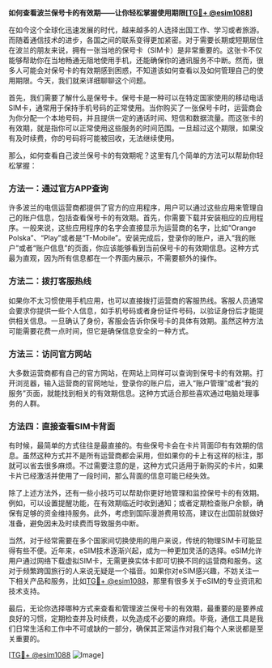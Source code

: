 **如何查看波兰保号卡的有效期——让你轻松掌握使用期限[[TG💪+ @esim1088](https://t.me/s/esim1088)]**

在如今这个全球化迅速发展的时代，越来越多的人选择出国工作、学习或者旅游。而随着通信技术的进步，各国之间的联系变得更加紧密。对于需要长期或短期居住在波兰的朋友来说，拥有一张当地的保号卡（SIM卡）是非常重要的。这张卡不仅能够帮助你在当地畅通无阻地使用手机，还能确保你的通讯服务不中断。然而，很多人可能会对保号卡的有效期感到困惑，不知道该如何查看以及如何管理自己的使用期限。今天，我们就来详细聊聊这个问题。

首先，我们需要了解什么是保号卡。保号卡是一种可以在特定国家使用的移动电话SIM卡，通常用于保持手机号码的正常使用。当你购买了一张保号卡时，运营商会为你分配一个本地号码，并且提供一定的通话时间、短信和数据流量。而这张卡的有效期，就是指你可以正常使用这些服务的时间范围。一旦超过这个期限，如果没有及时续费，你的号码将可能被回收，无法继续使用。

那么，如何查看自己波兰保号卡的有效期呢？这里有几个简单的方法可以帮助你轻松掌握：

### 方法一：通过官方APP查询

许多波兰的电信运营商都提供了官方的应用程序，用户可以通过这些应用来管理自己的账户信息，包括查看保号卡的有效期。首先，你需要下载并安装相应的应用程序。一般来说，这些应用程序的名字会直接显示为运营商的名字，比如“Orange Polska”、“Play”或者是“T-Mobile”。安装完成后，登录你的账户，进入“我的账户”或者“账户信息”的页面，你应该能够看到当前保号卡的有效期信息。这种方式最为直观，因为所有信息都在一个界面内展示，不需要额外的操作。

### 方法二：拨打客服热线

如果你不太习惯使用手机应用，也可以直接拨打运营商的客服热线。客服人员通常会要求你提供一些个人信息，如手机号码或者身份证件号码，以验证身份后才能提供相关信息。一旦确认了身份，客服会告诉你保号卡的具体有效期。虽然这种方法可能需要花费一点时间，但它是确保信息安全的一种方式。

### 方法三：访问官方网站

大多数运营商都有自己的官方网站，在网站上同样可以查询到保号卡的有效期。打开浏览器，输入运营商的官网地址，登录你的账户后，进入“账户管理”或者“我的服务”页面，就能找到相关的有效期信息。这种方式适合那些喜欢通过电脑处理事务的人群。

### 方法四：直接查看SIM卡背面

有时候，最简单的方式往往是最直接的。有些保号卡会在卡片背面印有有效期的信息。虽然这种方式并不是所有运营商都会采用，但如果你的卡上有这样的标注，那就可以省去很多麻烦。不过需要注意的是，这种方式只适用于新购买的卡片，如果卡片已经激活并使用了一段时间，那么背面的信息可能已经失效。

除了上述方法外，还有一些小技巧可以帮助你更好地管理和监控保号卡的有效期。例如，可以设置提醒功能，在有效期临近时收到通知；或者定期检查账户余额，确保有足够的资金维持服务。此外，考虑到国际漫游费用较高，建议在出国前就做好准备，避免因未及时续费而导致服务中断。

当然，对于经常需要在多个国家间切换使用的用户来说，传统的物理SIM卡可能显得有些不便。近年来，eSIM技术逐渐兴起，成为一种更加灵活的选择。eSIM允许用户通过网络下载虚拟SIM卡，无需更换实体卡即可切换不同的运营商和服务。这对于频繁跨国旅行的人来说无疑是一个福音。如果你对eSIM感兴趣，不妨关注一下相关产品和服务，比如[TG💪+ @esim1088](https://t.me/s/esim1088)，那里有很多关于eSIM的专业资讯和技术支持。

最后，无论你选择哪种方式来查看和管理波兰保号卡的有效期，最重要的是要养成良好的习惯，定期检查并及时续费，以免造成不必要的麻烦。毕竟，通信工具是我们日常生活和工作中不可或缺的一部分，确保其正常运作对我们每个人来说都是至关重要的。

[[TG💪+ @esim1088](https://t.me/s/esim1088) ![Image](https://i.postimg.cc/4NQfJmqS/Snipaste-2025-05-13-00-14-12.png)]